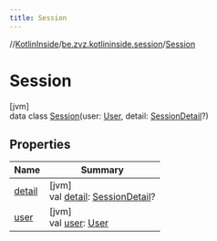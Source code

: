 ```yaml
---
title: Session
---
```

//[KotlinInside](../../../index.html)/[be.zvz.kotlininside.session](../index.html)/[Session](index.html)



# Session



[jvm]\
data class [Session](index.html)(user: [User](../../be.zvz.kotlininside.session.user/-user/index.html), detail: [SessionDetail](../-session-detail/index.html)?)



## Properties


| Name | Summary |
|---|---|
| [detail](detail.html) | [jvm]<br>val [detail](detail.html): [SessionDetail](../-session-detail/index.html)? |
| [user](user.html) | [jvm]<br>val [user](user.html): [User](../../be.zvz.kotlininside.session.user/-user/index.html) |

